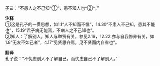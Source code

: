 子曰：“不患人之不己知^①^，患不知人也^②^。”

**注释**  
①这是孔子的一贯思想，如1.1“人不知而不愠”，14.30“不患人不己知，患其不能也”，15.19“君子病无能焉，不病人之不己知也”。  
②知人：了解别人。知人与举贤有关，参见2.19，12.22.亦与自我修养有关，如1.8“无友不如己者”，4.17“见贤思齐焉，见不贤而内自省也”。  

**翻译**  
孔子说：“不忧虑别人不了解自己，而忧虑自己不了解别人。”

